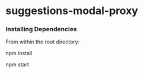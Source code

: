 # suggestions-modal-proxy


### Installing Dependencies

From within the root directory:

npm install

npm start